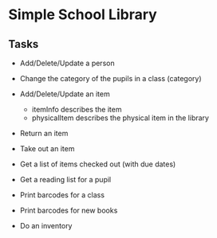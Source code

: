 # Simple School Library

## Tasks

- Add/Delete/Update a person

- Change the category of the pupils in a class (category)

- Add/Delete/Update an item

  - itemInfo describes the item
  - physicalItem describes the physical item in the library

- Return an item

- Take out an item

- Get a list of items checked out (with due dates)

- Get a reading list for a pupil

- Print barcodes for a class

- Print barcodes for new books

- Do an inventory



